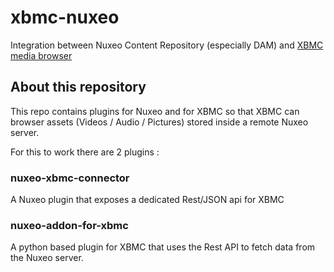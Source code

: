 xbmc-nuxeo
==========

Integration between Nuxeo Content Repository (especially DAM) and <A href="http://xbmc.org/">XBMC media browser</A>

## About this repository

This repo contains plugins for Nuxeo and for XBMC so that XBMC can browser assets (Videos / Audio / Pictures) stored inside a remote Nuxeo server.

For this to work there are 2 plugins :

### nuxeo-xbmc-connector

A Nuxeo plugin that exposes a dedicated Rest/JSON api for XBMC

### nuxeo-addon-for-xbmc

A python based plugin for XBMC that uses the Rest API to fetch data from the Nuxeo server.

